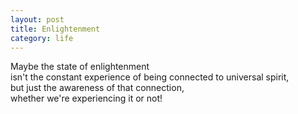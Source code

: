 ```yaml
---
layout: post
title: Enlightenment
category: life
---
```


Maybe the state of enlightenment  
isn't the constant experience of being connected to universal spirit,  
but just the awareness of that connection,  
whether we're experiencing it or not!

